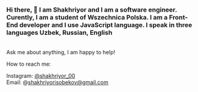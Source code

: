 ### Hi there, 👋 I am Shakhriyor and I am a software engineer.  Curently, I am a student of Wszechnica Polska. I am a Front-End developer and  I use JavaScript language. I speak in three languages Uzbek, Russian, English
<br />
Ask me about anything, I am happy to help!

How to reach me:

Instagram: [@shakhriyor_00](https://instagram.com/shakhriyor_eu)
<br />
Email: @shakhriyorisobekov@gmail.com

